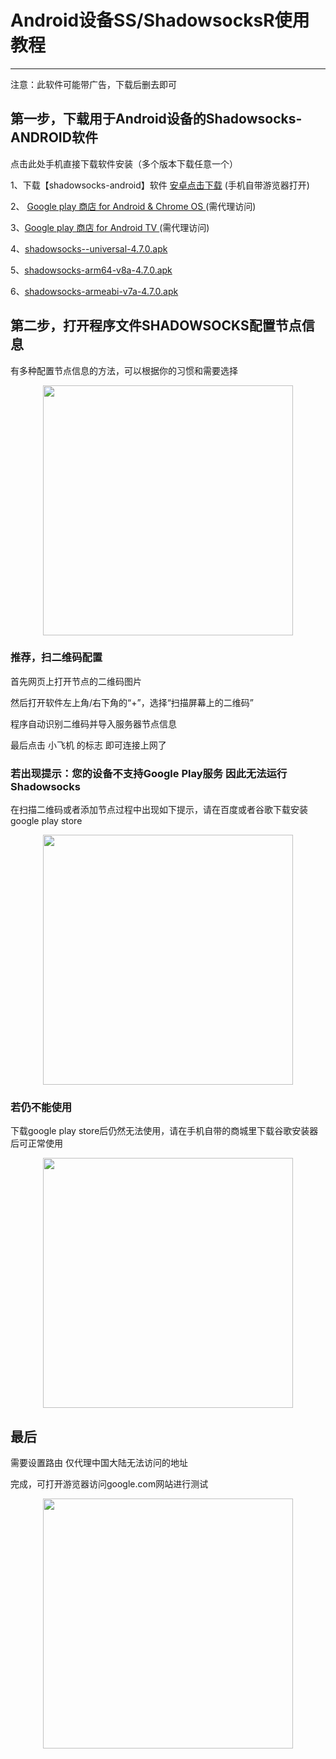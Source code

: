 # Android设备SS/ShadowsocksR使用教程

<hr>

注意：此软件可能带广告，下载后删去即可

## 第一步，下载用于Android设备的Shadowsocks-ANDROID软件

点击此处手机直接下载软件安装（多个版本下载任意一个）

1、下载【shadowsocks-android】软件 [安卓点击下载](https://raw.githubusercontent.com/ss-ssr/download/master/shadowsocks-android.apk) (手机自带游览器打开)

2、 [Google play 商店 for Android & Chrome OS ](https://play.google.com/store/apps/details?id=com.github.shadowsocks) (需代理访问)

3、[Google play 商店 for Android TV ](https://play.google.com/store/apps/details?id=com.github.shadowsocks.tv)  (需代理访问)

4、[shadowsocks--universal-4.7.0.apk
](https://github.com/shadowsocks/shadowsocks-android/releases/download/v4.7.0/shadowsocks--universal-4.7.0.apk)

5、[shadowsocks-arm64-v8a-4.7.0.apk
](https://github.com/shadowsocks/shadowsocks-android/releases/download/v4.7.0/shadowsocks-arm64-v8a-4.7.0.apk)

6、[shadowsocks-armeabi-v7a-4.7.0.apk
](https://github.com/shadowsocks/shadowsocks-android/releases/download/v4.7.0/shadowsocks-armeabi-v7a-4.7.0.apk)

## 第二步，打开程序文件SHADOWSOCKS配置节点信息

有多种配置节点信息的方法，可以根据你的习惯和需要选择

<div align=center><img width="auto" height="400" src="https://github.com/ss-ssr/help/blob/master/%E7%85%A7%E7%89%87/android1.png"/>
</div>

### 推荐，扫二维码配置

首先网页上打开节点的二维码图片

然后打开软件左上角/右下角的“+”，选择“扫描屏幕上的二维码”

程序自动识别二维码并导入服务器节点信息

最后点击 小飞机 的标志 即可连接上网了

### 若出现提示：您的设备不支持Google Play服务 因此无法运行Shadowsocks

在扫描二维码或者添加节点过程中出现如下提示，请在百度或者谷歌下载安装google play store

<div align=center><img width="auto" height="400" src="https://github.com/ss-ssr/help/blob/master/%E7%85%A7%E7%89%87/android2.png"/>
</div>

### 若仍不能使用

下载google play store后仍然无法使用，请在手机自带的商城里下载谷歌安装器后可正常使用

<div align=center><img width="auto" height="400" src="https://github.com/ss-ssr/help/blob/master/%E7%85%A7%E7%89%87/android3.png"/>
</div>

## 最后

需要设置路由 仅代理中国大陆无法访问的地址

完成，可打开游览器访问google.com网站进行测试

<div align=center><img width="auto" height="400" src="https://github.com/ss-ssr/help/blob/master/%E7%85%A7%E7%89%87/d1.jpg"/>
</div>

